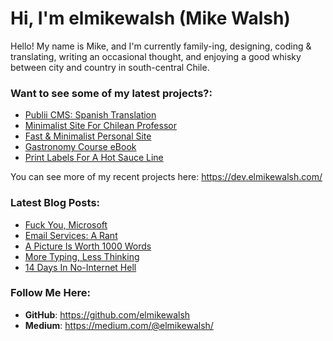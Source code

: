 # Hi, I'm elmikewalsh (Mike Walsh)




Hello! My name is Mike, and I'm currently family-ing, designing, coding & translating, writing an occasional thought, and enjoying a good whisky between city and country in south-central Chile.




### **Want to see some of my latest projects?:**
<!-- PORTFOLIO:START -->
- [Publii CMS: Spanish Translation](https://dev.elmikewalsh.com/publii-cms-spanish-translation/)
- [Minimalist Site For Chilean Professor](https://dev.elmikewalsh.com/minimalist-site-for-chilean-professor/)
- [Fast &amp; Minimalist Personal Site](https://dev.elmikewalsh.com/fast-and-minimalist-personal-site/)
- [Gastronomy Course eBook](https://dev.elmikewalsh.com/ebook-for-a-university-gastronomy-course/)
- [Print Labels For A Hot Sauce Line](https://dev.elmikewalsh.com/print-labels-for-a-hot-sauce-line/)
<!-- PORTFOLIO:END -->


You can see more of my recent projects here: https://dev.elmikewalsh.com/

### **Latest Blog Posts:**
<!-- BLOG-POST-LIST:START -->
- [Fuck You, Microsoft](https://www.elmikewalsh.com/fuck-you-microsoft/)
- [Email Services: A Rant](https://www.elmikewalsh.com/email-services-a-rant/)
- [A Picture Is Worth 1000 Words](https://www.elmikewalsh.com/a-picture-is-worth-1000-words/)
- [More Typing, Less Thinking](https://www.elmikewalsh.com/more-typing-less-thinking/)
- [14 Days In No-Internet Hell](https://www.elmikewalsh.com/14-days-in-no-internet-hell/)
<!-- BLOG-POST-LIST:END -->

### **Follow Me Here:**

- **GitHub**: https://github.com/elmikewalsh
- **Medium**: https://medium.com/@elmikewalsh/
